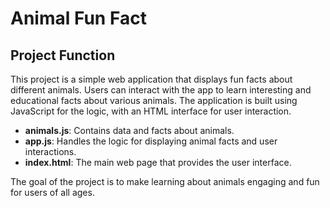# Animal Fun Fact

## Project Function

This project is a simple web application that displays fun facts about different animals. Users can interact with the app to learn interesting and educational facts about various animals. The application is built using JavaScript for the logic, with an HTML interface for user interaction.

- **animals.js**: Contains data and facts about animals.
- **app.js**: Handles the logic for displaying animal facts and user interactions.
- **index.html**: The main web page that provides the user interface.

The goal of the project is to make learning about animals engaging and fun for users of all ages.